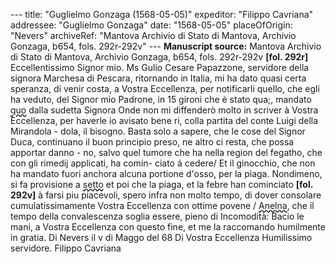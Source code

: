--- title: "Guglielmo Gonzaga (1568-05-05)" expeditor: "Filippo Cavriana" addressee: "Guglielmo Gonzaga" date: "1568-05-05" placeOfOrigin: "Nevers" archiveRef: "Mantova Archivio di Stato di Mantova, Archivio Gonzaga, b654, fols. 292r-292v" --- **Manuscript source:** Mantova Archivio di Stato di Mantova, Archivio Gonzaga, b654, fols. 292r-292v **[fol. 292r]** Eccellentissimo Signor mio. Ms Gulio Cesare Papazzone, servidore della signora Marchesa di Pescara, ritornando in Italia, mi ha dato quasi certa speranza, di venir costa, a Vostra Eccellenza, per notificarli quello, che egli ha veduto, del Signor mio Padrone, in 15 gironi che è stato qua;, mandato <span style="text-decoration: underline wavy;">quo</span> dalla sudetta Signora Onde non mi diffenderò molto in scriver à Vostra Eccellenza, per haverle io avisato bene ri, colla partita del conte Luigi della Mirandola - dola, il bisogno. Basta solo a sapere, che le cose del Signor Duca, continuano il buon principio preso, ne altro ci resta, che possa apportar danno - no, salvo quel tumore che ha nella region del fegatho, che con gli rimedij applicati, ha comin- ciato á cedere/ Et il ginocchio, che non ha mandato fuori anchora alcuna portione d'osso, per la piaga. Nondimeno, si fa provisione a <span style="text-decoration: underline wavy;">setto</span> et poi che la piaga, et la febre han cominciato **[fol. 292v]** à farsi piu piacevoli, spero infra non molto tempo, di dover consolare cumulatissimamente Vostra Eccellenza con ottime povene / <span style="text-decoration: underline wavy;">Anelna</span>, che il tempo della convalescenza soglia essere, pieno di Incomodità: Bacio le mani, a Vostra Eccellenza con questo fine, et me la raccomando humilmente in gratia. Di Nevers il v di Maggo del 68 Di Vostra Eccellenza Humilissimo servidore. Filippo Cavriana